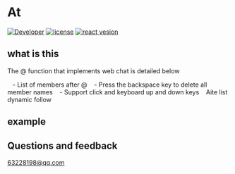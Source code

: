 # At

[![Developer](https://img.shields.io/badge/Developer-pagnkelly-red.svg)](https://github.com/pagnkelly)
[![license](https://img.shields.io/npm/l/react)](https://github.com/facebook/react)
[![react vesion](https://img.shields.io/npm/v/react)](https://github.com/facebook/react)

## what is this

The @ function that implements web chat is detailed below

   - List of members after @
   - Press the backspace key to delete all member names
   - Support click and keyboard up and down keys
   Aite list dynamic follow

## example

## Questions and feedback

63228198@qq.com